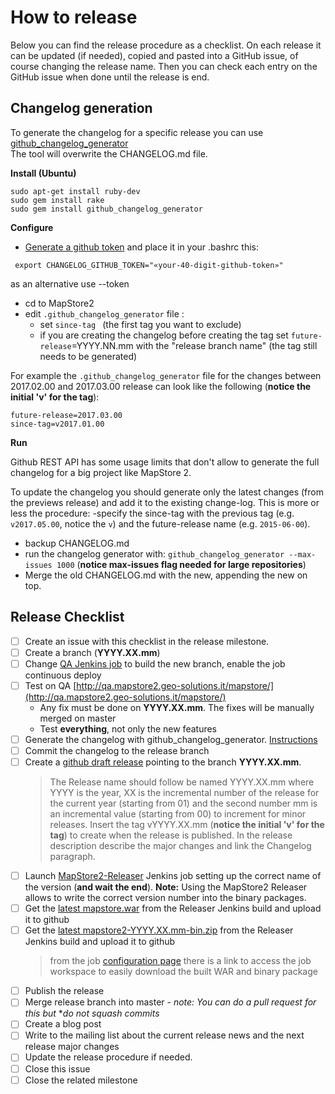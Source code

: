 # How to release
Below you can find the release procedure as a checklist. On each release it can be updated (if needed), copied and pasted into a GitHub issue, of course changing the release name.
Then you can check each entry on the GitHub issue when done until the release is end.

## Changelog generation

To generate the changelog for a specific release you can use [github_changelog_generator](https://github.com/skywinder/github-changelog-generator)  
The tool will overwrite the CHANGELOG.md file.

**Install (Ubuntu)**
```
sudo apt-get install ruby-dev
sudo gem install rake
sudo gem install github_changelog_generator
```

**Configure**
 * [Generate a github token](https://github.com/settings/tokens/new?description=GitHub%20Changelog%20Generator%20token) and place it in your .bashrc this:
```
 export CHANGELOG_GITHUB_TOKEN="«your-40-digit-github-token»"
```
as an alternative use --token

* cd to MapStore2
* edit `.github_changelog_generator` file :
   * set `since-tag ` (the first tag you want to exclude)
   * if you are creating the changelog before creating the tag set `future-release`=YYYY.NN.mm with the "release branch name" (the tag still needs to be generated)

For example the `.github_changelog_generator` file for the changes between 2017.02.00 and 2017.03.00 release can look like the following (**notice the initial 'v' for the tag**):

    future-release=2017.03.00
    since-tag=v2017.01.00

**Run**

Github REST API has some usage limits that don't allow to generate the full changelog for a big project like MapStore 2.

To update the changelog you should generate only the latest changes (from the previews release) and add it to the existing change-log. This is more or less the procedure:
 -specify the since-tag with the previous tag (e.g. `v2017.05.00`, notice the `v`) and the future-release name (e.g. `2015-06-00`).
 - backup CHANGELOG.md
 - run the changelog generator with: `github_changelog_generator --max-issues 1000` (**notice max-issues flag needed for large repositories**)
 - Merge the old CHANGELOG.md with the new, appending the new on top.

## Release Checklist
- [ ] Create an issue with this checklist in the release milestone.
- [ ] Create a branch (**YYYY.XX.mm**)  
- [ ] Change [QA Jenkins job](http://build.geo-solutions.it/jenkins/view/MapStore2/job/MapStore2-QA-Build/) to build the new branch, enable the job continuous deploy
- [ ] Test on QA [http://qa.mapstore2.geo-solutions.it/mapstore/](http://qa.mapstore2.geo-solutions.it/mapstore/)  
    * Any fix must be done on **YYYY.XX.mm**. The fixes will be manually merged on master
    * Test **everything**, not only the new features
- [ ] Generate the changelog with github_changelog_generator. [Instructions](https://dev.mapstore2.geo-solutions.it/mapstore/docs/release)
- [ ] Commit the changelog to the release branch
- [ ] Create a [github draft release](https://github.com/geosolutions-it/MapStore2/releases) pointing to the branch **YYYY.XX.mm**.  
  > The Release name should follow be named YYYY.XX.mm where YYYY is the year, XX is the incremental number of the release for the current year (starting from 01) and the second number mm is an incremental value (starting from 00) to increment for minor releases. Insert the tag vYYYY.XX.mm (**notice the initial 'v' for the tag**) to create when the release is published. In the release description describe the major changes and link the Changelog paragraph.
- [ ] Launch [MapStore2-Releaser](http://build.geo-solutions.it/jenkins/job/MapStore2-Releaser/) Jenkins job setting up the correct name of the version (**and wait the end**). **Note:** Using the MapStore2 Releaser allows to write the correct version number into the binary packages.
- [ ] Get the [latest mapstore.war](http://build.geo-solutions.it/jenkins/view/MapStore2/job/MapStore2-Releaser/ws/web/target/mapstore.war) from the Releaser Jenkins build and upload it to github  
- [ ] Get the [latest mapstore2-YYYY.XX.mm-bin.zip](http://build.geo-solutions.it/jenkins/view/MapStore2/job/MapStore2-Releaser/ws/release/target/) from the Releaser Jenkins build and upload it to github
  > from the job [configuration page](http://build.geo-solutions.it/jenkins/view/MapStore2/job/MapStore2-Releaser/ws/) there is a link to access the job workspace to easily download the built WAR and binary package
- [ ] Publish the release
- [ ] Merge release branch into master - *note: You can do a pull request for this but* **do not squash commits*
- [ ] Create a blog post
- [ ] Write to the mailing list about the current release news and the next release major changes
- [ ] Update the release procedure if needed.
- [ ] Close this issue
- [ ] Close the related milestone
